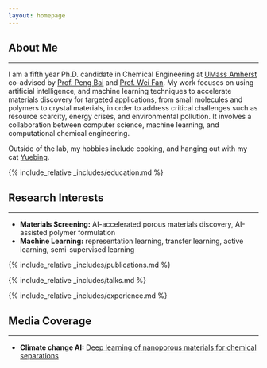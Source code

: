 ```yaml
---
layout: homepage
---
```


## About Me
---

I am a fifth year Ph.D. candidate in Chemical Engineering at [UMass Amherst](https://www.umass.edu/engineering/academics/departments/chemical-engineering) co-advised by [Prof. Peng Bai](https://www.umass.edu/engineering/about/directory/peng-bai) and [Prof. Wei Fan](https://www.umass.edu/engineering/about/directory/wei-fan). My work focuses on using artificial intelligence, and machine learning techniques to accelerate materials discovery for targeted applications, from small molecules and polymers to crystal materials, in order to address critical challenges such as resource scarcity, energy crises, and environmental pollution. It involves a collaboration between computer science, machine learning, and computational chemical engineering. 

Outside of the lab, my hobbies include cooking, and hanging out with my cat [Yuebing](./assets/img/yuebing.jpg).

{% include_relative _includes/education.md %}

## Research Interests
---

- **Materials Screening:** AI-accelerated porous materials discovery, AI-assisted polymer formulation
- **Machine Learning:** representation learning, transfer learning, active learning, semi-supervised learning

{% include_relative _includes/publications.md %}

{% include_relative _includes/talks.md %}

{% include_relative _includes/experience.md %}

## Media Coverage
---
- **Climate change AI:** [Deep learning of nanoporous materials for chemical separations](https://www.climatechange.ai/blog/2023-10-08-grants-zeonet)


